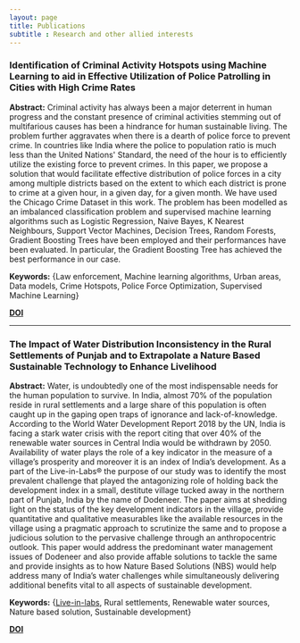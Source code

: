 ```yaml
---
layout: page
title: Publications
subtitle : Research and other allied interests
---
```


### Identification of Criminal Activity Hotspots using Machine Learning to aid in Effective Utilization of Police Patrolling in Cities with High Crime Rates

**Abstract:** Criminal activity has always been a major deterrent in human progress and the constant presence of criminal activities stemming out of multifarious causes has been a hindrance for human sustainable living. The problem further aggravates when there is a dearth of police force to prevent crime. In countries like India where the police to population ratio is much less than the United Nations' Standard, the need of the hour is to efficiently utilize the existing force to prevent crimes. In this paper, we propose a solution that would facilitate effective distribution of police forces in a city among multiple districts based on the extent to which each district is prone to crime at a given hour, in a given day, for a given month. We have used the Chicago Crime Dataset in this work. The problem has been modelled as an imbalanced classification problem and supervised machine learning algorithms such as Logistic Regression, Naive Bayes, K Nearest Neighbours, Support Vector Machines, Decision Trees, Random Forests, Gradient Boosting Trees have been employed and their performances have been evaluated. In particular, the Gradient Boosting Tree has achieved the best performance in our case.  

**Keywords:** {Law enforcement, Machine learning algorithms, Urban areas, Data models, Crime Hotspots, Police Force Optimization, Supervised Machine Learning}  

[**DOI**](10.1109/CSITSS47250.2019.9031057)

---

### The Impact of Water Distribution Inconsistency in the Rural Settlements of Punjab and to Extrapolate a Nature Based Sustainable Technology to Enhance Livelihood  

**Abstract:** Water, is undoubtedly one of the most indispensable needs for the human population to survive. In India, almost 70% of the population reside in rural settlements and a large share of this population is often caught up in the gaping open traps of ignorance and lack-of-knowledge. According to the World Water Development Report 2018 by the UN, India is facing a stark water crisis with the report citing that over 40% of the renewable water sources in Central India would be withdrawn by 2050. Availability of water plays the role of a key indicator in the measure of a village’s prosperity and moreover it is an index of India’s development. As a part of the Live-in-Labs® the purpose of our study was to identify the most prevalent challenge that played the antagonizing role of holding back the development index in a small, destitute village tucked away in the northern part of Punjab, India by the name of Dodeneer. The paper aims at shedding light on the status of the key development indicators in the village, provide quantitative and qualitative measurables like the available resources in the village using a pragmatic approach to scrutinize the same and to propose a judicious solution to the pervasive challenge through an anthropocentric outlook. This paper would address the predominant water management issues of Dodeneer and also provide affable solutions to tackle the same and provide insights as to how Nature Based Solutions (NBS) would help address many of India’s water challenges while simultaneously delivering additional benefits vital to all aspects of sustainable development.

**Keywords:** {[Live-in-labs](https://www.amrita.edu/international/live-in-labs), Rural settlements, Renewable water sources, Nature based solution, Sustainable development}

[**DOI**](10.1109/CSITSS47250.2019.9031057)


